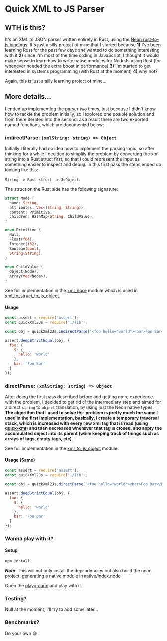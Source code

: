 # Quick XML to JS Parser

## WTH is this?

It's an XML to JSON parser written entirely in Rust, using the [Neon rust-to-js bindings](https://neon-bindings.com/). It's just a silly project of mine that I started because **1)** I've been learning Rust for the past few days and wanted to do something interesting with it **2)** since I'm most of the time coding in JavaScript, I thought it would make sense to learn how to write native modules for NodeJs using Rust (for whenever needed the extra boost in performance) **3)** I'm started to get interested in systems programming (with Rust at the moment) **4)** why not?

Again, this is just a silly learning project of mine...

## More details...

I ended up implementing the parser two times, just because I didn't know how to tackle the problem initially, so I explored one posible solution and from there iterated into the second: as a result there are two exported named functions, which are documented below:

### indirectParse: `(xmlString: string) => Object`

Initially I literally had no idea how to implement the parsing logic, so after thinking for a while I decided to simplify the problem by converting the xml string into a Rust struct first, so that I could represent the input as something easier to inspect and debug. In this first pass the steps ended up looking like this:

`String -> Rust struct -> JsObject`.

The struct on the Rust side has the following signature:

```rust
struct Node {
  name: String,
  attributes: Vec<(String, String)>,
  content: Primitive,
  children: HashMap<String, ChildValue>,
}

enum Primitive {
  Null,
  Float(f64),
  Integer(i32),
  Boolean(bool),
  String(String),
}

enum ChildValue {
  Object(Node),
  Array(Vec<Node>),
}
```

See full implementation in the [xml_node](./native/src/xml_node/mod.rs) module which is used in [xml_to_struct_to_js_object](./native/src/xml_to_struct_to_js_object/mod.rs).

#### Usage

```js
const assert = require('assert');
const quickXml2Js = require('./lib');

const obj = quickXml2Js.indirectParse('<foo hello="world"><bar>Foo Bar</bar></foo>');

assert.deepStrictEqual(obj, {
  foo: {
    $: {
      hello: 'world'
    },
    bar: 'Foo Bar'
  }
});
```

### directParse: `(xmlString: string) => Object`

After doing the first pass described before and getting more experience with the problem, I decided to get rid of the intermediary step and aimed for a direct `string` to `object` translation, by using just the Neon native types. **The algorithm that I used to solve this problem is pretty much the same I used in the first implementation, basically, I create a temporary traversal stack, which is increased with every new xml tag that is read (using [quick-xml](https://github.com/tafia/quick-xml)) and then decreased whenever that tag is closed, and apply the accumulated object into its parent (while keeping track of things such as arrays of tags, empty tags, etc)**.

See full implementation in the [xml_to_js_object](./native/src/xml_to_js_object/mod.rs) module.

#### Usage (Same)

```js
const assert = require('assert');
const quickXml2Js = require('./lib');

const obj = quickXml2Js.directParse('<foo hello="world"><bar>Foo Bar</bar></foo>');

assert.deepStrictEqual(obj, {
  foo: {
    $: {
      hello: 'world'
    },
    bar: 'Foo Bar'
  }
});
```

### Wanna play with it?

#### Setup

```bash
npm install
```

***Note***: This will not only install the dependencies but also build the neon project, generating a native module in native/index.node

Open the [playground](./playground/index.js) and play with it.

### Testing?

Null at the moment, I'll try to add some later...

### Benchmarks?

Do your own 😄
